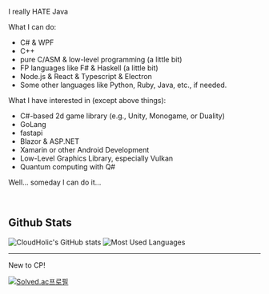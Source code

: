 I really HATE Java

What I can do:
  - C# & WPF
  - C++
  - pure C/ASM & low-level programming (a little bit)
  - FP languages like F# & Haskell (a little bit)
  - Node.js & React & Typescript & Electron
  - Some other languages like Python, Ruby, Java, etc., if needed.

What I have interested in (except above things):
  - C#-based 2d game library (e.g., Unity, Monogame, or Duality)
  - GoLang
  - fastapi
  - Blazor & ASP.NET
  - Xamarin or other Android Development
  - Low-Level Graphics Library, especially Vulkan
  - Quantum computing with Q#

Well... someday I can do it...

<br/>

Github Stats
------------

![CloudHolic's GitHub stats](https://github-readme-stats.vercel.app/api?username=CloudHolic&count_private=true&show_icons=true)
![Most Used Languages](https://github-readme-stats.vercel.app/api/top-langs/?username=CloudHolic&langs_count=10&&layout=compact)

------------

New to CP!
<br/>

[![Solved.ac프로필](http://mazassumnida.wtf/api/v2/generate_badge?boj=cloudholic)](https://solved.ac/cloudholic)
